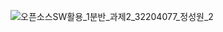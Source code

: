 ![오픈소스SW활용_1분반_과제2_32204077_정성원_2](https://github.com/woniwory/django_todolist_project/assets/37476534/c1561c7e-742c-41ce-ab80-1a45eb28e9dd)
